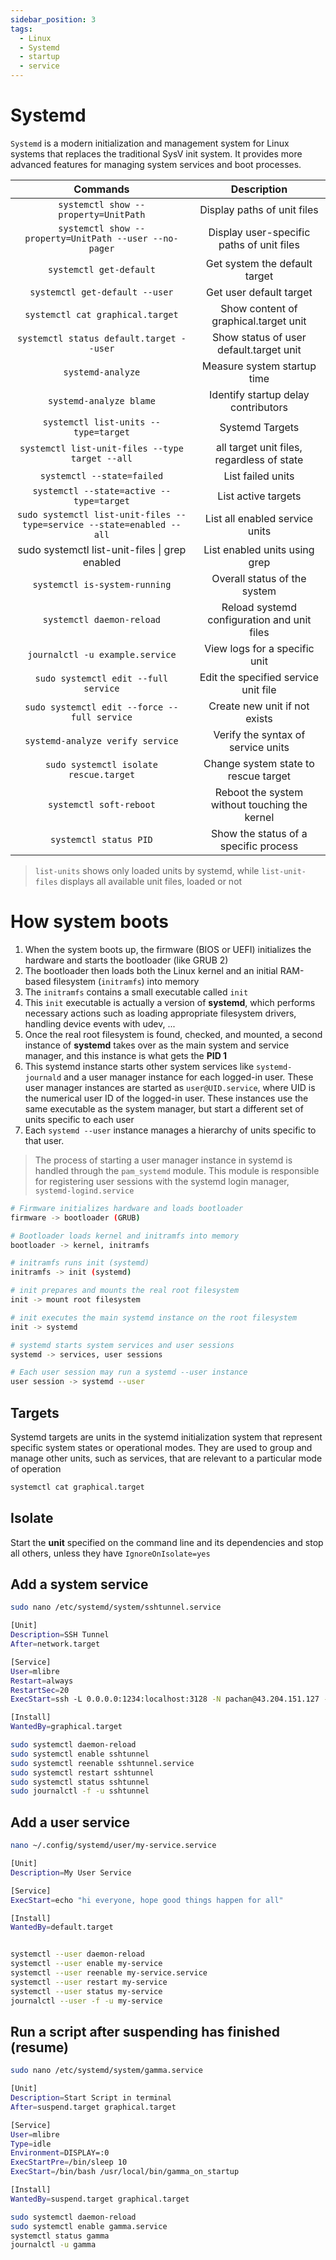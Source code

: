 ```yaml
---
sidebar_position: 3
tags:
  - Linux
  - Systemd
  - startup
  - service
---
```


# Systemd

`Systemd` is a modern initialization and management system for Linux systems that replaces the traditional SysV init system. It provides more advanced features for managing system services and boot processes.

|                               Commands                                |                  Description                  |
| :-------------------------------------------------------------------: | :-------------------------------------------: |
|                 `systemctl show --property=UnitPath`                  |          Display paths of unit files          |
|        `systemctl show --property=UnitPath --user --no-pager`         |   Display user-specific paths of unit files   |
|                        `systemctl get-default`                        |         Get system the default target         |
|                    `systemctl get-default --user`                     |            Get user default target            |
|                   `systemctl cat graphical.target`                    |     Show content of graphical.target unit     |
|               `systemctl status default.target --user`                |    Show status of user default.target unit    |
|                           `systemd-analyze`                           |          Measure system startup time          |
|                        `systemd-analyze blame`                        |      Identify startup delay contributors      |
|                 `systemctl list-units --type=target`                  |                Systemd Targets                |
|            `systemctl list-unit-files --type target --all`            |  all target unit files, regardless of state   |
|                      `systemctl --state=failed`                       |               List failed units               |
|               `systemctl --state=active --type=target`                |              List active targets              |
| `sudo systemctl list-unit-files --type=service --state=enabled --all` |        List all enabled service units         |
|            sudo systemctl list-unit-files \| grep enabled             |         List enabled units using grep         |
|                     `systemctl is-system-running`                     |         Overall status of the system          |
|                       `systemctl daemon-reload`                       |  Reload systemd configuration and unit files  |
|                    `journalctl -u example.service`                    |         View logs for a specific unit         |
|                 `sudo systemctl edit --full service`                  |     Edit the specified service unit file      |
|             `sudo systemctl edit --force --full service`              |         Create new unit if not exists         |
|                   `systemd-analyze verify service`                    |      Verify the syntax of service units       |
|                `sudo systemctl isolate rescue.target`                 |     Change system state to rescue target      |
|                        `systemctl soft-reboot`                        | Reboot the system without touching the kernel |
|                        `systemctl status PID`                         |     Show the status of a specific process     |

> `list-units` shows only loaded units by systemd, while `list-unit-files` displays all available unit files, loaded or not

# How system boots

1. When the system boots up, the firmware (BIOS or UEFI) initializes the hardware and starts the bootloader (like GRUB 2)
2. The bootloader then loads both the Linux kernel and an initial RAM-based filesystem (`initramfs`) into memory
3. The `initramfs` contains a small executable called `init`
4. This `init` executable is actually a version of **systemd**, which performs necessary actions such as loading appropriate filesystem drivers, handling device events with udev, ...
5. Once the real root filesystem is found, checked, and mounted, a second instance of **systemd** takes over as the main system and service manager, and this instance is what gets the **PID 1**
6. This systemd instance starts other system services like `systemd-journald` and a user manager instance for each logged-in user. These user manager instances are started as `user@UID.service`, where UID is the numerical user ID of the logged-in user. These instances use the same executable as the system manager, but start a different set of units specific to each user
7. Each `systemd --user` instance manages a hierarchy of units specific to that user.

> The process of starting a user manager instance in systemd is handled through the `pam_systemd` module. This module is responsible for registering user sessions with the systemd login manager, `systemd-logind.service`

```bash
# Firmware initializes hardware and loads bootloader
firmware -> bootloader (GRUB)

# Bootloader loads kernel and initramfs into memory
bootloader -> kernel, initramfs

# initramfs runs init (systemd)
initramfs -> init (systemd)

# init prepares and mounts the real root filesystem
init -> mount root filesystem

# init executes the main systemd instance on the root filesystem
init -> systemd

# systemd starts system services and user sessions
systemd -> services, user sessions

# Each user session may run a systemd --user instance
user session -> systemd --user
```

## Targets

Systemd targets are units in the systemd initialization system that represent specific system states or operational modes. They are used to group and manage other units, such as services, that are relevant to a particular mode of operation

```bash
systemctl cat graphical.target
```

## Isolate

Start the **unit** specified on the command line and its dependencies and stop all others, unless they have `IgnoreOnIsolate=yes`

## Add a system service

```bash
sudo nano /etc/systemd/system/sshtunnel.service

[Unit]
Description=SSH Tunnel
After=network.target

[Service]
User=mlibre
Restart=always
RestartSec=20
ExecStart=ssh -L 0.0.0.0:1234:localhost:3128 -N pachan@43.204.151.127 -p 8756

[Install]
WantedBy=graphical.target

sudo systemctl daemon-reload
sudo systemctl enable sshtunnel
sudo systemctl reenable sshtunnel.service
sudo systemctl restart sshtunnel
sudo systemctl status sshtunnel
sudo journalctl -f -u sshtunnel
```

## Add a user service

```bash
nano ~/.config/systemd/user/my-service.service

[Unit]
Description=My User Service

[Service]
ExecStart=echo "hi everyone, hope good things happen for all"

[Install]
WantedBy=default.target


systemctl --user daemon-reload
systemctl --user enable my-service
systemctl --user reenable my-service.service
systemctl --user restart my-service
systemctl --user status my-service
journalctl --user -f -u my-service
```

## Run a script after suspending has finished (resume)

```bash
sudo nano /etc/systemd/system/gamma.service
```

```bash
[Unit]
Description=Start Script in terminal
After=suspend.target graphical.target

[Service]
User=mlibre
Type=idle
Environment=DISPLAY=:0
ExecStartPre=/bin/sleep 10
ExecStart=/bin/bash /usr/local/bin/gamma_on_startup

[Install]
WantedBy=suspend.target graphical.target
```

```bash
sudo systemctl daemon-reload
sudo systemctl enable gamma.service
systemctl status gamma
journalctl -u gamma
```
